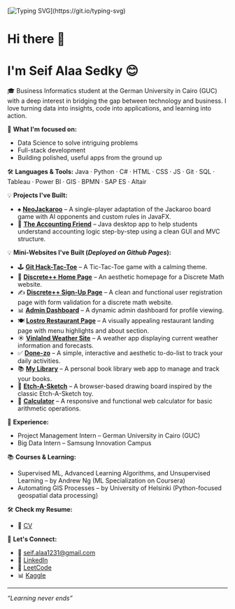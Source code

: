[![Typing SVG](https://readme-typing-svg.demolab.com?font=Fira+Code&size=25&pause=1000&width=700&separator=%3C&lines=System.out.println(%22Always+aspire+for+beauty%22);)](https://git.io/typing-svg)
# Hi there 👋
# I'm Seif Alaa Sedky 😊

🎓 Business Informatics student at the German University in Cairo (GUC) with a deep interest in bridging the gap between technology and business. I love turning data into insights, code into applications, and learning into action.

🚀 **What I'm focused on:**
- Data Science to solve intriguing problems 
- Full-stack development 
- Building polished, useful apps from the ground up

🛠️ **Languages & Tools:**
Java · Python · C# · HTML · CSS · JS · Git · SQL · Tableau · Power BI · GIS · BPMN · SAP ES · Altair

💡 **Projects I've Built:**
- ♠️ [**NeoJackaroo**](https://github.com/Seif-Sedky/NeoJackaroo) – A single-player adaptation of the Jackaroo board game with AI opponents and custom rules in JavaFX.
- 🎯 [**The Accounting Friend**](https://github.com/seif-sedky/theAccountingFriend) – Java desktop app to help students understand accounting logic step-by-step using a clean GUI and MVC structure.

💡 **Mini-Websites I've Built (_Deployed on Github Pages_):**
- 🕹️ [**Git Hack-Tac-Toe**](https://github.com/Seif-Sedky/git-hack-toe) – A Tic-Tac-Toe game with a calming theme.  
- 📘 [**Discrete++ Home Page**](https://github.com/Seif-Sedky/discrete-math-home-page) – An aesthetic homepage for a Discrete Math website.  
- ✍️ [**Discrete++ Sign-Up Page**](https://github.com/Seif-Sedky/signup-page) – A clean and functional user registration page with form validation for a discrete math website.  
- 📊 [**Admin Dashboard**](https://github.com/Seif-Sedky/admin-dashboard) – A dynamic admin dashboard for profile viewing.  
- 🍽️ [**Lostro Restaurant Page**](https://github.com/Seif-Sedky/resturant-page) – A visually appealing restaurant landing page with menu highlights and about section.  
- ☀️ [**Vinlalnd Weather Site**](https://github.com/Seif-Sedky/weather-site) – A weather app displaying current weather information and forecasts.  
- ✅ [**Done-zo**](https://github.com/Seif-Sedky/to-do-list) – A simple, interactive and aesthetic to-do-list to track your daily activities.  
- 📚 [**My Library**](https://github.com/Seif-Sedky/my-library) – A personal book library web app to manage and track your books.  
- 🎨 [**Etch-A-Sketch**](https://github.com/Seif-Sedky/etch-a-sketch) – A browser-based drawing board inspired by the classic Etch-A-Sketch toy.  
- 🧮 [**Calculator**](https://github.com/Seif-Sedky/calculator) – A responsive and functional web calculator for basic arithmetic operations.  

💼 **Experience:**
- Project Management Intern – German University in Cairo (GUC)  
- Big Data Intern – Samsung Innovation Campus  

📚 **Courses & Learning:**
- Supervised ML, Advanced Learning Algorithms, and Unsupervised Learning – by Andrew Ng (ML Specialization on Coursera)
- Automating GIS Processes – by University of Helsinki (Python-focused geospatial data processing)

🛠️ **Check my Resume:**
- 📝 [CV](https://drive.google.com/drive/folders/1qIJBCPEx89ZLRZacu8VLLqbhvzawZoAE?dmr=1&ec=wgc-drive-hero-goto)

💬 **Let's Connect:**
- 📧 [seif.alaa1231@gmail.com](mailto:seif.alaa1231@gmail.com)
- 💼 [LinkedIn](https://linkedin.com/in/seifAlaa02)
- 🧠 [LeetCode](https://leetcode.com/u/4npTlcgx2e/)
- 📊 [Kaggle](https://www.kaggle.com/seifalaa02)

---

_“Learning never ends”_
